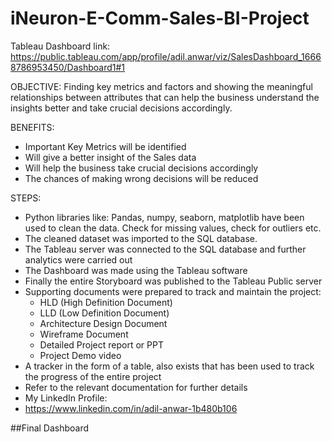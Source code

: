 # iNeuron-E-Comm-Sales-BI-Project
Tableau Dashboard link:
https://public.tableau.com/app/profile/adil.anwar/viz/SalesDashboard_16668786953450/Dashboard1#1

OBJECTIVE:
Finding key metrics and factors and showing the meaningful relationships between attributes that can help
the business understand the insights better and take crucial decisions accordingly.

BENEFITS:
- Important Key Metrics will be identified
- Will give a better insight of the Sales data
- Will help the business take crucial decisions accordingly
- The chances of making wrong decisions will be reduced

STEPS:
- Python libraries like: Pandas, numpy, seaborn, matplotlib have been used to clean the data. Check for missing values, check for outliers etc.
- The cleaned dataset was imported to the SQL database.
- The Tableau server was connected to the SQL database and further analytics were carried out
- The Dashboard was made using the Tableau software
- Finally the entire Storyboard was published to the Tableau Public server
- Supporting documents were prepared to track and maintain the project:
     - HLD (High Definition Document)
     - LLD (Low Definition Document)
     - Architecture Design Document
     - Wireframe Document
     - Detailed Project report or PPT
     - Project Demo video
 - A tracker in the form of a table, also exists that has been used to track the progress of the entire project
 - Refer to the relevant documentation for further details 
- My LinkedIn Profile:
- https://www.linkedin.com/in/adil-anwar-1b480b106

##Final Dashboard
